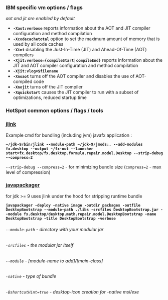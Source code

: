 ### IBM specific vm options / flags
_aot and jit are enabled by default_

- **`-Xaot:verbose`** reports information about the AOT and JIT compiler configuration and method compilation
- **`-Xcodecachetotal`** option to set the maximum amount of memory that is used by all code caches
- **`-Xint`** disabling the Just-In-Time (JIT) and Ahead-Of-Time (AOT) compilers
- **`-Xjit:verbose={compileStart|compileEnd}`** reports information about the JIT and AOT compiler configuration and method compilation
- **`-Xjit:vlog=$filename`**
- **`-Xnoaot`** turns off the AOT compiler and disables the use of AOT-compiled code
- **`-Xnojit`** turns off the JIT compiler
- **`-Xquickstart`** causes the JIT compiler to run with a subset of optimizations, reduced startup time

### HotSpot common options / flags / tools

### [jlink](https://docs.oracle.com/javase/9/tools/jlink.htm#JSWOR-GUID-CECAC52B-CFEE-46CB-8166-F17A8E9280E9)
Example cmd for bundling (including jvm) javafx application :

**`~/jdk-9/bin/jlink --module-path ~/jdk-9/jmods:. --add-modules fx.desktop --output ~/fx-out --launcher start=fx.desktop/fx.desktop.formula.repair.model.Desktop --strip-debug --compress=2`**

`--strip-debug --compress=2` - for minimizing bundle size (`compress=2` - max level of compression)

### [javapackager](https://docs.oracle.com/javase/9/tools/javapackager.htm#JSWOR719)

for jdk >= 9 uses jlink under the hood for stripping runtime bundle

**`javapackager -deploy -native image -outdir packages -outfile DesktopBootstrap --module-path ./libs -srcfiles DesktopBootstrap.jar --module fx.desktop/desktop.math.repair.model.DesktopBootstrap -name DesktopBootstrap -title DesktopBootstrap -verbose
`**

###### `--module-path` - directory with your modular jar
###### `-srcfiles` - the modular jar itself
###### `--module` - [module-name to add]/[main-class]
###### `-native` - type of bundle
###### `-BshortcutHint=true` - desktop-icon creation for -native msi/exe
